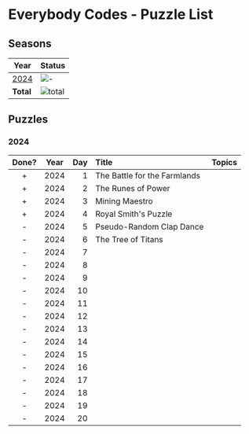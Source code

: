 # Everybody Codes - Puzzle List

## Seasons

|Year         |Status                                                       |
|-------------|:------------------------------------------------------------|
|[2024](#2024)|![-](https://img.shields.io/badge/stars%20⭐-12-yellow)       |
|__Total__    |![total](https://img.shields.io/badge/stars%20⭐-12-yellow)   |

## Puzzles

### 2024

|Done?|Year|Day| Title                                    | Topics      |
|:---:|----|--:|:-----------------------------------------|:------------|
|  +  |2024|  1|The Battle for the Farmlands              |             |
|  +  |2024|  2|The Runes of Power                        |             |
|  +  |2024|  3|Mining Maestro                            |             |
|  +  |2024|  4|Royal Smith's Puzzle                      |             |
|  -  |2024|  5|Pseudo-Random Clap Dance                  |             |
|  -  |2024|  6|The Tree of Titans                        |             |
|  -  |2024|  7|                                          |             |
|  -  |2024|  8|                                          |             |
|  -  |2024|  9|                                          |             |
|  -  |2024| 10|                                          |             |
|  -  |2024| 11|                                          |             |
|  -  |2024| 12|                                          |             |
|  -  |2024| 13|                                          |             |
|  -  |2024| 14|                                          |             |
|  -  |2024| 15|                                          |             |
|  -  |2024| 16|                                          |             |
|  -  |2024| 17|                                          |             |
|  -  |2024| 18|                                          |             |
|  -  |2024| 19|                                          |             |
|  -  |2024| 20|                                          |             |
